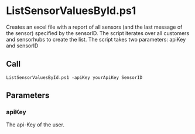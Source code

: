 # ListSensorValuesById.ps1

Creates an excel file with a report of all sensors (and the last message of the sensor) specified by the sensorID. The script iterates over all customers and sensorhubs to create the list. The script takes two parameters: apiKey and sensorID

## Call
```
ListSensorValuesById.ps1 -apiKey yourApiKey SensorID
```

## Parameters

### apiKey
The api-Key of the user.

